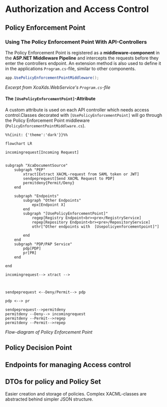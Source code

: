 # Authorization and Access Control

## Policy Enforcement Point
### Using The Policy Enforcement Point With API-Controllers
The Policy Enforcement Point is registered as a **middleware-component** in the **ASP.NET Middleware Pipeline** and intercepts the requests before they enter the controllers endpoint.
An extension method is also used to define it in the applications `Program.cs`-file, similar to other components.
```c#
app.UsePolicyEnforcementPointMiddleware();
```
*Excerpt from XcaXds.WebService's `Program.cs`-file*  

#### The `[UsePolicyEnforcementPoint]`-Attribute

A custom attribute is used on each API controller which needs access control.Classes decorated with `[UsePolicyEnforcementPoint]` will go through the Policy Enforcement Point middleware (`PolicyEnforcementPointMiddlware.cs`).


```mermaid
%%{init: {'theme':'dark'}}%%

flowchart LR

incomingrequest[Incoming Request]


subgraph "XcaDocumentSource"
    subgraph "PEP"
        xtract[Extract XACML-request from SAML token or JWT]
        sendpeprequest[Send XACML Request to PDP]
        permitdeny{Permit/Deny}
    end
    
    subgraph "Endpoints"
        subgraph "Other Endpoints"
            epx[Endpoint X]
        end
        subgraph "[UsePolicyEnforcementPoint]"
            regep[Registry Endpoint<br><pre>/RegistryService]
            repep[Repository Endpoint<br><pre>/RepositoryService]
            othr["Other endpoints with  [Usepolicyenforcementpoint]"]

        end
    end
    subgraph "PDP/PAP Service"
        pdp[PDP] 
        pr[PR]
    end

end

incomingrequest--> xtract -->



sendpeprequest <--Deny/Permit--> pdp

pdp <--> pr

sendpeprequest-->permitdeny
permitdeny --Deny--> incomingrequest
permitdeny --Permit-->regep
permitdeny --Permit-->repep

```
*Flow-diagram of Policy Enforcement Point*

## Policy Decision Point

## Endpoints for managing Access control

## DTOs for policy and Policy Set
Easier creation and storage of policies. Complex XACML-classes are abstracted behind simpler JSON structure.